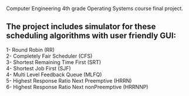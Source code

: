 
Computer Engineering 4th grade Operating Systems course final project.

## The project includes simulator for these scheduling algorithms with user friendly GUI:

1- Round Robin (RR)\
2- Completely Fair Scheduler (CFS)\
3- Shortest Remaining Time First (SRT)\
4- Shortest Job First (SJF)\
4- Multi Level Feedback Queue (MLFQ)\
5- Highest Response Ratio Next Preemptive (HRRN)\
6- Highest Response Ratio Next nonPreemptive (HRRNNP)
